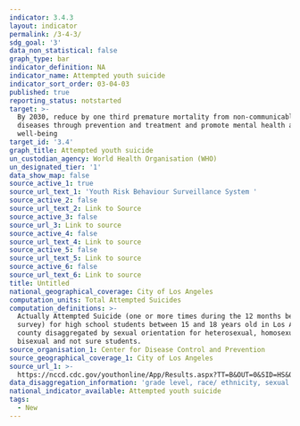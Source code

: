 ```yaml
---
indicator: 3.4.3
layout: indicator
permalink: /3-4-3/
sdg_goal: '3'
data_non_statistical: false
graph_type: bar
indicator_definition: NA
indicator_name: Attempted youth suicide
indicator_sort_order: 03-04-03
published: true
reporting_status: notstarted
target: >-
  By 2030, reduce by one third premature mortality from non-communicable
  diseases through prevention and treatment and promote mental health and
  well-being
target_id: '3.4'
graph_title: Attempted youth suicide
un_custodian_agency: World Health Organisation (WHO)
un_designated_tier: '1'
data_show_map: false
source_active_1: true
source_url_text_1: 'Youth Risk Behaviour Surveillance System '
source_active_2: false
source_url_text_2: Link to Source
source_active_3: false
source_url_3: Link to source
source_active_4: false
source_url_text_4: Link to source
source_active_5: false
source_url_text_5: Link to source
source_active_6: false
source_url_text_6: Link to source
title: Untitled
national_geographical_coverage: City of Los Angeles
computation_units: Total Attempted Suicides
computation_definitions: >-
  Actually Attempted Suicide (one or more times during the 12 months before the
  survey) for high school students between 15 and 18 years old in Los Angeles
  county disaggregated by sexual orientation for heterosexual, homosexual, and
  bisexual and not sure students.
source_organisation_1: Center for Disease Control and Prevention
source_geographical_coverage_1: City of Los Angeles
source_url_1: >-
  https://nccd.cdc.gov/youthonline/App/Results.aspx?TT=B&OUT=0&SID=HS&QID=H28&LID=LL&YID=RY&LID2=&YID2=&COL=&ROW1=&ROW2=&HT=&LCT=&FS=&FR=&FG=&FA=&FI=&FP=&FSL=&FRL=&FGL=&FAL=&FIL=&FPL=&PV=&TST=&C1=&C2=&QP=&DP=&VA=CI&CS=Y&SYID=&EYID=&SC=&SO=
data_disaggregation_information: 'grade level, race/ ethnicity, sexual orientation'
national_indicator_available: Attempted youth suicide
tags:
  - New
---
```

